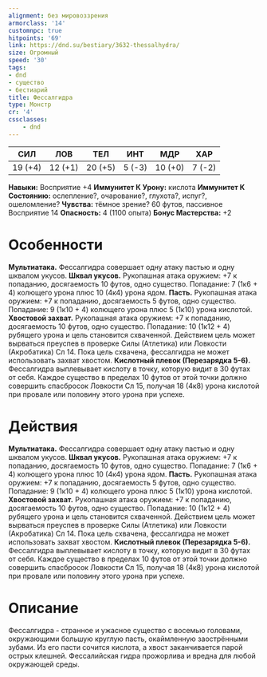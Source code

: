 ```yaml
---
alignment: без мировоззрения
armorclass: '14'
customnpc: true
hitpoints: '69'
link: https://dnd.su/bestiary/3632-thessalhydra/
size: Огромный
speed: '30'
tags:
- dnd
- существо
- бестиарий
title: Фессалгидра
type: Монстр
cr: '4'
cssclasses:
    - dnd
---
```



| СИЛ | ЛОВ | ТЕЛ | ИНТ | МДР | ХАР |
|---|---|---|---|---|---|
| 19 (+4) | 12 (+1) | 20 (+5) | 5 (-3) | 10 (+0) | 7 (-2) |
**Навыки:** Восприятие +4
**Иммунитет К Урону:** кислота
**Иммунитет К Состоянию:** ослепление?, очарование?, глухота?, испуг?, ошеломление?
**Чувства:** тёмное зрение? 60 футов, пассивное Восприятие 14
**Опасность:** 4 (1100 опыта)
**Бонус Мастерства:** +2


# Особенности
**Мультиатака.** Фессалгидра совершает одну атаку пастью и одну шквалом укусов.
**Шквал укусов.** Рукопашная атака оружием: +7 к попаданию, досягаемость 10 футов, одно существо. Попадание: 7 (1к6 + 4) колющего урона плюс 10 (4к4) урона ядом.
**Пасть.** Рукопашная атака оружием: +7 к попаданию, досягаемость 5 футов, одно существо. Попадание: 9 (1к10 + 4) колющего урона плюс 5 (1к10) урона кислотой.
**Хвостовой захват.** Рукопашная атака оружием: +7 к попаданию, досягаемость 10 футов, одно существо. Попадание: 10 (1к12 + 4) рубящего урона и цель становится схваченной. Действием цель может вырваться преуспев в проверке Силы (Атлетика) или Ловкости (Акробатика) Сл 14. Пока цель схвачена, фессалгидра не может использовать захват хвостом.
**Кислотный плевок (Перезарядка 5-6).** Фессалгидра выплевывает кислоту в точку, которую видит в 30 футах от себя. Каждое существо в пределах 10 футов от этой точки должно совершить спасбросок Ловкости Сл 15, получая 18 (4к8) урона кислотой при провале или половину этого урона при успехе.


# Действия
**Мультиатака.** Фессалгидра совершает одну атаку пастью и одну шквалом укусов.
**Шквал укусов.** Рукопашная атака оружием: +7 к попаданию, досягаемость 10 футов, одно существо. Попадание: 7 (1к6 + 4) колющего урона плюс 10 (4к4) урона ядом.
**Пасть.** Рукопашная атака оружием: +7 к попаданию, досягаемость 5 футов, одно существо. Попадание: 9 (1к10 + 4) колющего урона плюс 5 (1к10) урона кислотой.
**Хвостовой захват.** Рукопашная атака оружием: +7 к попаданию, досягаемость 10 футов, одно существо. Попадание: 10 (1к12 + 4) рубящего урона и цель становится схваченной. Действием цель может вырваться преуспев в проверке Силы (Атлетика) или Ловкости (Акробатика) Сл 14. Пока цель схвачена, фессалгидра не может использовать захват хвостом.
**Кислотный плевок (Перезарядка 5-6).** Фессалгидра выплевывает кислоту в точку, которую видит в 30 футах от себя. Каждое существо в пределах 10 футов от этой точки должно совершить спасбросок Ловкости Сл 15, получая 18 (4к8) урона кислотой при провале или половину этого урона при успехе.


# Описание
Фессалгидра - странное и ужасное существо с восемью головами, окружающими большую круглую пасть, окаймленную заострёнными зубами. Из его пасти сочится кислота, а хвост заканчивается парой острых клешней. Фессалийская гидра прожорлива и вредна для любой окружающей среды.